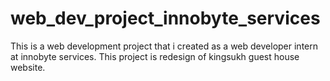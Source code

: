 # web_dev_project_innobyte_services
This is a web development project that i created as a web developer intern at innobyte services. This project is redesign of kingsukh guest house website.
